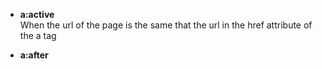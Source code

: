 * **a:active**   
When the url of the page is the same that the url in the href attribute of the a tag 

* **a:after**   
